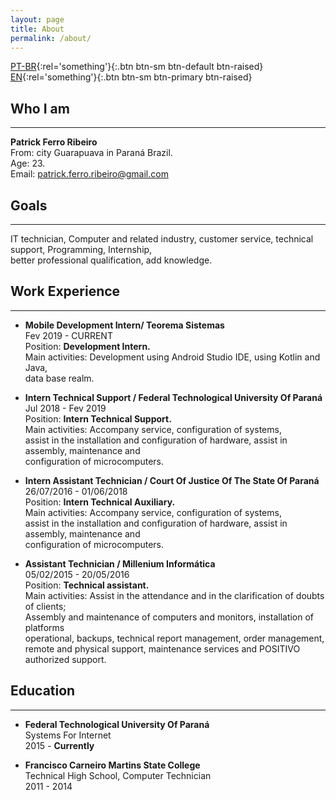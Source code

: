 ```yaml
---
layout: page
title: About
permalink: /about/
---
```


[PT-BR](https://riberman.github.io/sobre/){:rel='something'}{:.btn btn-sm btn-default btn-raised}  [EN](https://riberman.github.io/about/){:rel='something'}{:.btn btn-sm btn-primary btn-raised}    
## Who I am  
___
**Patrick Ferro Ribeiro**  
From: city Guarapuava in Paraná Brazil.  
Age: 23.  
Email: patrick.ferro.ribeiro@gmail.com  

## Goals  
___
IT technician, Computer and related industry, customer service, technical support, Programming, Internship,  
better professional qualification, add knowledge.  

## Work Experience  
___
 - **Mobile Development Intern/ Teorema Sistemas**  
Fev 2019 - CURRENT  
Position: **Development Intern.**  
Main activities: Development using Android Studio IDE, using Kotlin and Java,  
data base realm.

 - **Intern Technical Support / Federal Technological University Of Paraná**  
Jul 2018 - Fev 2019  
Position: **Intern Technical Support.**  
Main activities: Accompany service, configuration of systems,  
assist in the installation and configuration of hardware, assist in assembly, maintenance and  
configuration of microcomputers.  

 - **Intern Assistant Technician / Court Of Justice Of The State Of Paraná**  
26/07/2016 - 01/06/2018  
Position: **Intern Technical Auxiliary.**  
Main activities: Accompany service, configuration of systems,  
assist in the installation and configuration of hardware, assist in assembly, maintenance and  
configuration of microcomputers.  

 - **​Assistant Technician / Millenium Informática**  
 05/02/2015 - 20/05/2016  
 Position: **Technical assistant.**  
Main activities: Assist in the attendance and in the clarification of doubts of clients;  
Assembly and maintenance of computers and monitors, installation of platforms  
operational, backups, technical report management, order management,  
remote and physical support, maintenance services and POSITIVO authorized support.  

## Education  
___
 - **Federal Technological University Of Paraná**  
 Systems For Internet  
 2015 - **Currently**  


 - **Francisco Carneiro Martins State College**  
 Technical High School, Computer Technician  
 2011 - 2014  

